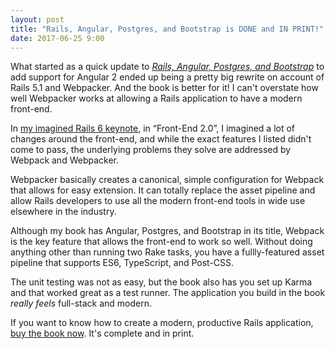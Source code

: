 ```yaml
---
layout: post
title: "Rails, Angular, Postgres, and Bootstrap is DONE and IN PRINT!"
date: 2017-06-25 9:00
---
```


What started as a quick update to [_Rails, Angular, Postgres, and Bootstrap_][book] to add support for Angular 2 ended up being a pretty
big rewrite on account of Rails 5.1 and Webpacker.  And the book is better for it!  I can't overstate how well Webpacker works
at allowing a Rails application to have a modern front-end.

In [my imagined Rails 6 keynote][rails6], in “Front-End 2.0”, I imagined a lot of changes around the front-end, and while the
exact features I listed didn't come to pass, the underlying problems they solve are addressed by Webpack and Webpacker.

Webpacker basically creates a canonical, simple configuration for Webpack that allows for easy extension.  It can totally
replace the asset pipeline and allow Rails developers to use all the modern front-end tools in wide use elsewhere in the
industry.

Although my book has Angular, Postgres, and Bootstrap in its title, Webpack is the key feature that allows the front-end to work
so well.  Without doing anything other than running two Rake tasks, you have a fullly-featured asset pipeline that supports ES6, TypeScript, and Post-CSS.

The unit testing was not as easy, but the book also has you set up Karma and that worked great as a test runner.  The
application you build in the book *really feels* full-stack and modern.

If you want to know how to create a modern, productive Rails application, [buy the book now][book].  It's complete and in print.

[rails6]: http://naildrivin5.com/blog/2016/05/17/announcing-rails-6-an-imagined-roadmap.html
[book]: https://pragprog.com/book/dcbang2/rails-angular-postgres-and-bootstrap-second-edition
